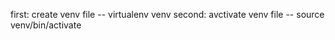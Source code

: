 first: create venv file
  -- virtualenv venv
second: avctivate venv file
  -- source venv/bin/activate

